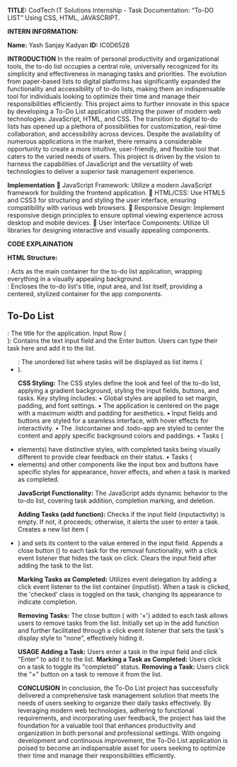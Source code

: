 **TITLE:** CodTech IT Solutions Internship - Task Documentation: “To-DO LIST” Using CSS, HTML, JAVASCRIPT.

**INTERN INFORMATION:**

**Name:** Yash Sanjay Kadyan
**ID:** IC0D6528 

**INTRODUCTION**
In the realm of personal productivity and organizational tools, the to-do list occupies a central role, universally recognized for its simplicity and effectiveness in managing tasks and priorities. The evolution from paper-based lists to digital platforms has significantly expanded the functionality and accessibility of to-do lists, making them an indispensable tool for individuals looking to optimize their time and manage their responsibilities efficiently. This project aims to further innovate in this space by developing a To-Do List application utilizing the power of modern web technologies: JavaScript, HTML, and CSS.
The transition to digital to-do lists has opened up a plethora of possibilities for customization, real-time collaboration, and accessibility across devices. Despite the availability of numerous applications in the market, there remains a considerable opportunity to create a more intuitive, user-friendly, and flexible tool that caters to the varied needs of users. This project is driven by the vision to harness the capabilities of JavaScript and the versatility of web technologies to deliver a superior task management experience.

**Implementation**
	JavaScript Framework: Utilize a modern JavaScript framework for building the frontend application.
	HTML/CSS: Use HTML5 and CSS3 for structuring and styling the user interface, ensuring compatibility with various web browsers.
	Responsive Design: Implement responsive design principles to ensure optimal viewing experience across desktop and mobile devices.
	User Interface Components: Utilize UI libraries for designing interactive and visually appealing components.

**CODE EXPLAINATION**

**HTML Structure:**
<div class="listcontainer">: Acts as the main container for the to-do list application, wrapping everything in a visually appealing background.
<div class="todo-app">: Encloses the to-do list's title, input area, and list itself, providing a centered, stylized container for the app components.
<h2>To-Do List</h2>: The title for the application.
Input Row (<div class='row'>): Contains the text input field and the Enter button. Users can type their task here and add it to the list.
<ul id="List-container">: The unordered list where tasks will be displayed as list items (<li>).

**CSS Styling:**
The CSS styles define the look and feel of the to-do list, applying a gradient background, styling the input fields, buttons, and tasks. 
Key styling includes:
•	Global styles are applied to set margin, padding, and font settings.
•	The application is centered on the page with a maximum width and padding for aesthetics.
•	Input fields and buttons are styled for a seamless interface, with hover effects for interactivity.
•	The .listcontainer and .todo-app are styled to center the content and apply specific background colors and paddings.
•	Tasks (<li> elements) have distinctive styles, with completed tasks being visually different to provide clear feedback on their status.
•	Tasks (<li> elements) and other components like the input box and buttons have specific styles for appearance, hover effects, and when a task is marked as completed.

**JavaScript Functionality:**
The JavaScript adds dynamic behavior to the to-do list, covering task addition, completion marking, and deletion.

**Adding Tasks (add function):**
Checks if the input field (inputactivity) is empty. If not, it proceeds; otherwise, it alerts the user to enter a task.
Creates a new list item (<li>) and sets its content to the value entered in the input field.
Appends a close button (<span>) to each task for the removal functionality, with a click event listener that hides the task on click.
Clears the input field after adding the task to the list.

**Marking Tasks as Completed:**
Utilizes event delegation by adding a click event listener to the list container (inputlist). When a task is clicked, the 'checked' class is toggled on the task, changing its appearance to indicate completion.

**Removing Tasks:**
The close button (<span> with '×') added to each task allows users to remove tasks from the list.
Initially set up in the add function and further facilitated through a click event listener that sets the task's display style to "none", effectively hiding it.

**USAGE**
**Adding a Task:** Users enter a task in the input field and click "Enter" to add it to the list.
**Marking a Task as Completed:** Users click on a task to toggle its "completed" status.
**Removing a Task:** Users click the "×" button on a task to remove it from the list.


**CONCLUSION**
In conclusion, the To-Do List project has successfully delivered a comprehensive task management solution that meets the needs of users seeking to organize their daily tasks effectively. By leveraging modern web technologies, adhering to functional requirements, and incorporating user feedback, the project has laid the foundation for a valuable tool that enhances productivity and organization in both personal and professional settings. With ongoing development and continuous improvement, the To-Do List application is poised to become an indispensable asset for users seeking to optimize their time and manage their responsibilities efficiently.
